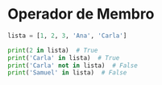 # Operador de Membro

````python
lista = [1, 2, 3, 'Ana', 'Carla']

print(2 in lista)  # True
print('Carla' in lista)  # True
print('Carla' not in lista)  # False
print('Samuel' in lista)  # False
````